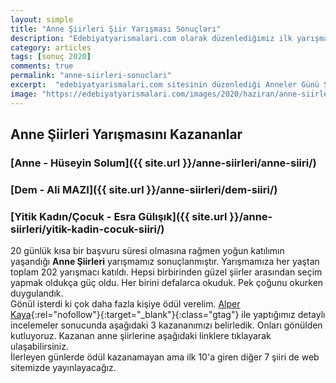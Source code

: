 ```yaml
---
layout: simple
title: "Anne Şiirleri Şiir Yarışması Sonuçları"
description: "Edebiyatyarismalari.com olarak düzenlediğimiz ilk yarışma Anne Şiirleri şiir yarışması sonuçlanmıştır."
category: articles
tags: [sonuç 2020]
comments: true
permalink: "anne-siirleri-sonuclari"
excerpt:  "edebiyatyarismalari.com sitesinin düzenlediği Anneler Günü Şiir Yarışmasının sonuçları açıklanmıştır."
image: "https://edebiyatyarismalari.com/images/2020/haziran/anne-siirleri-yarismasi-sonuclari.jpg"
---
```


## Anne Şiirleri Yarışmasını Kazananlar

### [Anne - Hüseyin Solum]({{ site.url }}/anne-siirleri/anne-siiri/)
### [Dem - Ali MAZI]({{ site.url }}/anne-siirleri/dem-siiri/)
### [Yitik Kadın/Çocuk - Esra Gülışık]({{ site.url }}/anne-siirleri/yitik-kadin-cocuk-siiri/)

20 günlük kısa bir başvuru süresi olmasına rağmen yoğun katılımın yaşandığı **Anne Şiirleri** yarışmamız sonuçlanmıştır. Yarışmamıza her yaştan toplam 202 yarışmacı katıldı. Hepsi birbirinden güzel şiirler arasından seçim yapmak oldukça güç oldu. Her birini defalarca okuduk. Pek çoğunu okurken duygulandık.  
Gönül isterdi ki çok daha fazla kişiye ödül verelim. [Alper Kaya](http://www.alperkaya.org/?ref=edebiyatyarismalari.com){:rel="nofollow"}{:target="_blank"}{:class="gtag"} ile yaptığımız detaylı incelemeler sonucunda aşağıdaki 3 kazananımızı belirledik. Onları gönülden kutluyoruz. Kazanan anne şiirlerine aşağıdaki linklere tıklayarak ulaşabilirsiniz.  
İlerleyen günlerde ödül kazanamayan ama ilk 10'a giren diğer 7 şiiri de web sitemizde yayınlayacağız.